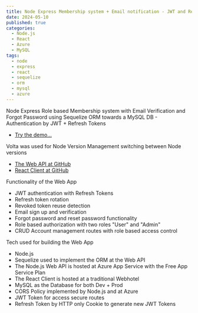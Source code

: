 ```yaml
---
title: Node Express Membership system + Email notification - JWT and Refresh Token 
date: 2024-05-10
published: true
categories:
  - Node.js
  - React
  - Azure
  - MySQL
tags:
  - node
  - express
  - react
  - sequelize
  - orm
  - mysql
  - azure
---
```



Node Express Role based Membership system with Email Verification and Forgot Password using Sequelize ORM towards a MySQL DB - Authentication by JWT + Refresh Tokens


<ul>


<li><a href="https://users.sequelize.persteenolsen.com" target="_blank" title="Try the demo by a React client">Try the demo...</a></li>

</ul>

Volta was used for Node Version Management switching between Node versions

<ul>

<li><a href="https://github.com/persteenolsen/node-express-sequelize-users-api" target="_blank">The Web API at GitHub</a></li>

<li><a href="https://github.com/persteenolsen/react-sequelize-users-client" target="_blank">React Client at GitHub</a></li>

</ul>


<p>Functionality of the Web App</p>
<ul>

<li>JWT authentication with Refresh Tokens</li>
<li>Refresh token rotation</li>
<li>Revoked token reuse detection</li>
<li>Email sign up and verification</li>
<li>Forgot password and reset password functionality</li>
<li>Role based authorization with two roles "User" and "Admin"</li>
<li>CRUD Account management routes with role based access control</li>


</ul>

<p>Tech used for building the Web App</p>
<ul>
<li>Node.js</li>
<li>Sequelize used to implement the ORM at the Web API</li>
<li>The Node.js Web API is hosted at Azure App Service with the Free App Service Plan</li>
<li>The React Client is hosted at a traditional Webhotel</li>
<li>MySQL as the Database for both Dev + Prod</li>
<li>CORS Policy implemented by Node.js and at Azure</li>
<li>JWT Token for access secure routes</li>
<li>Refresh Token by HTTP only Cookie to generate new JWT Tokens</li>

</ul>




